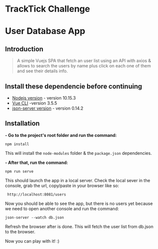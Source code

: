 # TrackTick Challenge

# User Database App

## Introduction

> A simple Vuejs SPA that fetch an user list using an API with axios & allows to search the users by name plus click on each one of them and see their details info.

## Install these dependencie before continuing

-  [Nodejs version](https://nodejs.org/en/) - version 10.15.3
-  [Vue CLI](https://cli.vuejs.org/) -version 3.5.5
-  [json-server version](https://github.com/typicode/json-server) - version 0.14.2

## Installation

**- Go to the project's root folder and run the command:**

```
npm install
```

This will install the ```node-modules``` folder & the ```package.json``` dependencies.

**- After that, run the command:**

```
npm run serve
```
This should launch the app in a local server. Check the local sever in the console, grab the url, copy/paste in your browser like so:

``` http://localhost:8081/users```

Now you should be able to see the app, but there is no users yet because we need to open another console and run the command: 

```json-server --watch db.json```

Refresh the browser after is done. This will fetch the user list from db.json to the browser.

Now you can play with it! :)


